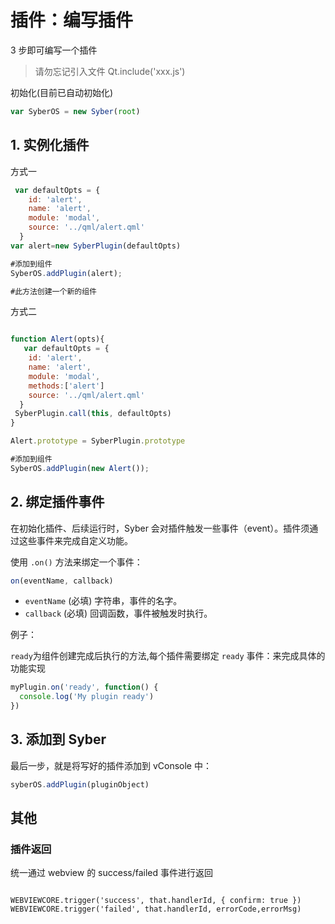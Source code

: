 # 插件：编写插件

3 步即可编写一个插件

> 请勿忘记引入文件 Qt.include('xxx.js')

初始化(目前已自动初始化)

```js
var SyberOS = new Syber(root)
```

## 1. 实例化插件

方式一

```javascript
 var defaultOpts = {
    id: 'alert',
    name: 'alert',
    module: 'modal',
    source: '../qml/alert.qml'
  }
var alert=new SyberPlugin(defaultOpts)

#添加到组件
SyberOS.addPlugin(alert);

#此方法创建一个新的组件

```

方式二

```javascript

function Alert(opts){
   var defaultOpts = {
    id: 'alert',
    name: 'alert',
    module: 'modal',
    methods:['alert']
    source: '../qml/alert.qml'
  }
 SyberPlugin.call(this, defaultOpts)
}

Alert.prototype = SyberPlugin.prototype

#添加到组件
SyberOS.addPlugin(new Alert());

```

## 2. 绑定插件事件

在初始化插件、后续运行时，Syber 会对插件触发一些事件（event）。插件须通过这些事件来完成自定义功能。

使用 `.on()` 方法来绑定一个事件：

```javascript
on(eventName, callback)
```

- `eventName` (必填) 字符串，事件的名字。
- `callback` (必填) 回调函数，事件被触发时执行。

例子：

`ready`为组件创建完成后执行的方法,每个插件需要绑定 `ready` 事件：来完成具体的功能实现

```javascript
myPlugin.on('ready', function() {
  console.log('My plugin ready')
})
```

## 3. 添加到 Syber

最后一步，就是将写好的插件添加到 vConsole 中：

```javascript
syberOS.addPlugin(pluginObject)
```

## 其他

### 插件返回

统一通过 webview 的 success/failed 事件进行返回

```

WEBVIEWCORE.trigger('success', that.handlerId, { confirm: true })
WEBVIEWCORE.trigger('failed', that.handlerId, errorCode,errorMsg)

```

```

```
